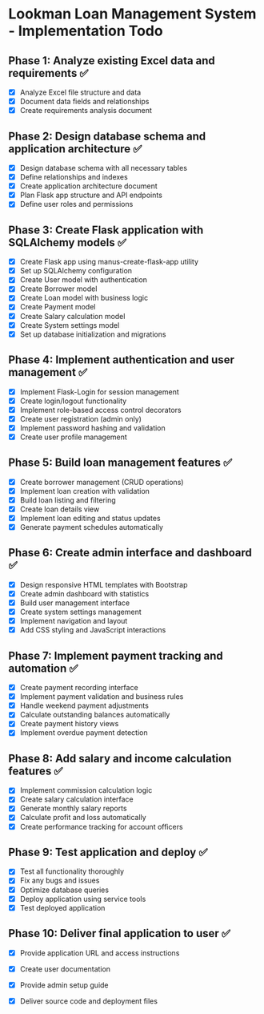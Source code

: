 # Lookman Loan Management System - Implementation Todo

## Phase 1: Analyze existing Excel data and requirements ✅
- [x] Analyze Excel file structure and data
- [x] Document data fields and relationships
- [x] Create requirements analysis document

## Phase 2: Design database schema and application architecture ✅
- [x] Design database schema with all necessary tables
- [x] Define relationships and indexes
- [x] Create application architecture document
- [x] Plan Flask app structure and API endpoints
- [x] Define user roles and permissions

## Phase 3: Create Flask application with SQLAlchemy models ✅
- [x] Create Flask app using manus-create-flask-app utility
- [x] Set up SQLAlchemy configuration
- [x] Create User model with authentication
- [x] Create Borrower model
- [x] Create Loan model with business logic
- [x] Create Payment model
- [x] Create Salary calculation model
- [x] Create System settings model
- [x] Set up database initialization and migrations

## Phase 4: Implement authentication and user management ✅
- [x] Implement Flask-Login for session management
- [x] Create login/logout functionality
- [x] Implement role-based access control decorators
- [x] Create user registration (admin only)
- [x] Implement password hashing and validation
- [x] Create user profile management

## Phase 5: Build loan management features ✅
- [x] Create borrower management (CRUD operations)
- [x] Implement loan creation with validation
- [x] Build loan listing and filtering
- [x] Create loan details view
- [x] Implement loan editing and status updates
- [x] Generate payment schedules automatically

## Phase 6: Create admin interface and dashboard ✅
- [x] Design responsive HTML templates with Bootstrap
- [x] Create admin dashboard with statistics
- [x] Build user management interface
- [x] Create system settings management
- [x] Implement navigation and layout
- [x] Add CSS styling and JavaScript interactions

## Phase 7: Implement payment tracking and automation ✅
- [x] Create payment recording interface
- [x] Implement payment validation and business rules
- [x] Handle weekend payment adjustments
- [x] Calculate outstanding balances automatically
- [x] Create payment history views
- [x] Implement overdue payment detection

## Phase 8: Add salary and income calculation features ✅
- [x] Implement commission calculation logic
- [x] Create salary calculation interface
- [x] Generate monthly salary reports
- [x] Calculate profit and loss automatically
- [x] Create performance tracking for account officers

## Phase 9: Test application and deploy ✅
- [x] Test all functionality thoroughly
- [x] Fix any bugs and issues
- [x] Optimize database queries
- [x] Deploy application using service tools
- [x] Test deployed application

## Phase 10: Deliver final application to user ✅
- [x] Provide application URL and access instructions
- [x] Create user documentation
- [x] Provide admin setup guide
- [x] Deliver source code and deployment files

